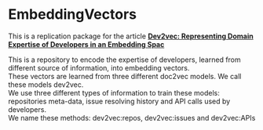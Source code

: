 # EmbeddingVectors
This is a replication package for the article 
<a href="https://arxiv.org/abs/2207.05132"><strong>Dev2vec: Representing Domain Expertise of Developers in an Embedding Spac</strong></a>
    
This is a repository to encode the expertise of developers, learned from different source of information, into embedding vectors.<br />
These vectors are learned from three different doc2vec models. We call these models dev2vec.<br />
We use three different types of information to train these models: repositories meta-data, issue resolving history and API calls used by developers. <br />
We name these methods: dev2vec:repos, dev2vec:issues and dev2vec:APIs
